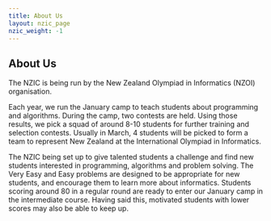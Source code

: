 ```yaml
---
title: About Us
layout: nzic_page
nzic_weight: -1
---
```


## About Us

The NZIC is being run by the New Zealand Olympiad in Informatics (NZOI) organisation.

Each year, we run the January camp to teach students about programming and algorithms. During the camp, two contests are held. Using those results, we pick a squad of around 8-10 students for further training and selection contests. Usually in March, 4 students will be picked to form a team to represent New Zealand at the International Olympiad in Informatics.

The NZIC being set up to give talented students a challenge and find new students interested in programming, algorithms and problem solving. The Very Easy and Easy problems are designed to be appropriate for new students, and encourage them to learn more about informatics. Students scoring around 80 in a regular round are ready to enter our January camp in the intermediate course. Having said this, motivated students with lower scores may also be able to keep up.
